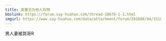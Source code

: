 ```yaml
---
title: 爱妻沦为他人玩物
bbslink: https://forum.say-huahuo.com/thread-10678-1-1.html
imgurl: https://www.say-huahuo.com/data/attachment/forum/201608/04/151806hdh7b4dzvdghhghd.png
---
```


男人妻被其哥R<!--more-->
